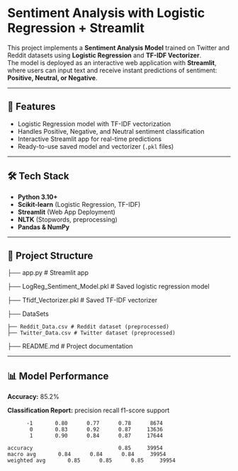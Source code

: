 # Sentiment Analysis with Logistic Regression + Streamlit

This project implements a **Sentiment Analysis Model** trained on Twitter and Reddit datasets using **Logistic Regression** and **TF-IDF Vectorizer**.  
The model is deployed as an interactive web application with **Streamlit**, where users can input text and receive instant predictions of sentiment: **Positive, Neutral, or Negative**.

---

## 🚀 Features
- Logistic Regression model with TF-IDF vectorization
- Handles Positive, Negative, and Neutral sentiment classification
- Interactive Streamlit app for real-time predictions
- Ready-to-use saved model and vectorizer (`.pkl` files)

---

## 🛠️ Tech Stack
- **Python 3.10+**
- **Scikit-learn** (Logistic Regression, TF-IDF)
- **Streamlit** (Web App Deployment)
- **NLTK** (Stopwords, preprocessing)
- **Pandas & NumPy**

---

## 📂 Project Structure
├── app.py # Streamlit app

├── LogReg_Sentiment_Model.pkl # Saved logistic regression model

├── Tfidf_Vectorizer.pkl # Saved TF-IDF vectorizer

├── DataSets

    ├── Reddit_Data.csv # Reddit dataset (preprocessed)
    ├── Twitter_Data.csv # Twitter dataset (preprocessed)
    
├── README.md # Project documentation

---

## 📊 Model Performance
**Accuracy:** 85.2%

**Classification Report:**
               precision    recall  f1-score   support

          -1       0.80      0.77      0.78      8674
           0       0.83      0.92      0.87     13636
           1       0.90      0.84      0.87     17644

    accuracy                           0.85     39954
    macro avg       0.84      0.84      0.84     39954
    weighted avg       0.85      0.85      0.85     39954


